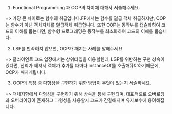 1. Functional Programming 과 OOP의 차이에 대해서 서술해주세요.

=> 가장 큰 차이로는 함수의 취급입니다.FP에서는 함수를 일급 객체 취급하지만, OOP는 함수가 아닌 객체자체를 일급객체 취급합니다.
또한 OOP는 동작부를 캡슐화하여 코드의 이해를 돕는다면, 함수형 프로그래밍은 동작부를 최소화하여 코드의 이해를 돕습니다.

2. LSP를 만족하지 않으면, OCP가 깨지는 사례를 말해주세요

=> 클라이언트 코드 입장에서는 상위타입을 이용할텐데, LSP를 위반하는 구현 상속이 있다면, 신뢰가 깨져서 객체가 추가될 때마다 instanceOf를 호출해줘야하기때문에,
OCP가 깨지게됩니다.

3. OOP의 특징 중 다형성을 구현하기 위한 방법이 무엇이 있는지 서술하세요.

=> 객체지향에서 다형성을 구현하기 위해 상속을 통해 구현되며, 대표적으로 오버로딩과 오버라이딩이 존재하고 다형성을 사용할시 코드가 간결해지며 유지보수에 용이해집니다.